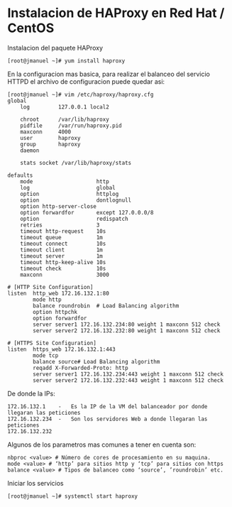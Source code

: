 # Instalacion de HAProxy en Red Hat / CentOS

Instalacion del paquete HAProxy
```
[root@jmanuel ~]# yum install haproxy
```

En la configuracion mas basica, para realizar el balanceo del servicio HTTPD el archivo de configuracion puede quedar asi:
```
[root@jmanuel ~]# vim /etc/haproxy/haproxy.cfg
global
    log         127.0.0.1 local2

    chroot      /var/lib/haproxy
    pidfile     /var/run/haproxy.pid
    maxconn     4000
    user        haproxy
    group       haproxy
    daemon

    stats socket /var/lib/haproxy/stats

defaults
    mode                    http
    log                     global
    option                  httplog
    option                  dontlognull
    option http-server-close
    option forwardfor       except 127.0.0.0/8
    option                  redispatch
    retries                 3
    timeout http-request    10s
    timeout queue           1m
    timeout connect         10s
    timeout client          1m
    timeout server          1m
    timeout http-keep-alive 10s
    timeout check           10s
    maxconn                 3000

# [HTTP Site Configuration]
listen  http_web 172.16.132.1:80
        mode http
        balance roundrobin  # Load Balancing algorithm
        option httpchk
        option forwardfor
        server server1 172.16.132.234:80 weight 1 maxconn 512 check
        server server2 172.16.132.232:80 weight 1 maxconn 512 check

# [HTTPS Site Configuration]
listen  https_web 172.16.132.1:443
        mode tcp
        balance source# Load Balancing algorithm
        reqadd X-Forwarded-Proto: http
        server server1 172.16.132.234:443 weight 1 maxconn 512 check
        server server2 172.16.132.232:443 weight 1 maxconn 512 check
```

De donde la IPs:
```
172.16.132.1    -   Es la IP de la VM del balanceador por donde llegaran las peticiones
172.16.132.234  -   Son los servidores Web a donde llegaran las peticiones
172.16.132.232
```

Algunos de los parametros mas comunes a tener en cuenta son:
```
nbproc <value> # Número de cores de procesamiento en su maquina.
mode <value> # ‘http’ para sitios http y ‘tcp’ para sitios con https
balance <value> # Tipos de balanceo como ‘source’, ’roundrobin’ etc.
```

Iniciar los servicios
```
[root@jmanuel ~]# systemctl start haproxy
```
        
        
        
